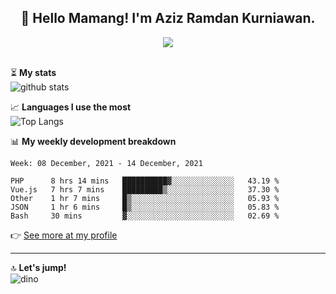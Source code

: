 <h2 align="center">👋 Hello Mamang! I'm Aziz Ramdan Kurniawan.</h2>  
<p align="center">
  <img src="https://komarev.com/ghpvc/?username=azizramdan"> <br><br>
</p>
    
⏳ **My stats**  
![github stats](https://github-readme-stats.vercel.app/api?username=azizramdan&show_icons=true&count_private=true&title_color=000&hide_border=true&hide_title=true)  

📈 **Languages I use the most**  
![Top Langs](https://github-readme-stats.vercel.app/api/top-langs/?username=azizramdan&layout=compact&langs_count=6&hide=tsql&hide_border=true&hide_title=true&exclude_repo=Futsal-Go,Futsal-Go-Admin,Sistem-Informasi-Sensus-Harian-Rawat-Inap)  

📊 **My weekly development breakdown**
<!--START_SECTION:waka-->
```text
Week: 08 December, 2021 - 14 December, 2021

PHP      8 hrs 14 mins   ██████████▓░░░░░░░░░░░░░░   43.19 % 
Vue.js   7 hrs 7 mins    █████████▒░░░░░░░░░░░░░░░   37.30 % 
Other    1 hr 7 mins     █▒░░░░░░░░░░░░░░░░░░░░░░░   05.93 % 
JSON     1 hr 6 mins     █▒░░░░░░░░░░░░░░░░░░░░░░░   05.83 % 
Bash     30 mins         ▓░░░░░░░░░░░░░░░░░░░░░░░░   02.69 % 
```
<!--END_SECTION:waka-->
👉 [See more at my profile](https://wakatime.com/@azizramdan)
***
🔝 **Let's jump!**  
![dino](https://raw.githubusercontent.com/azizramdan/azizramdan/master/dino.gif)  
